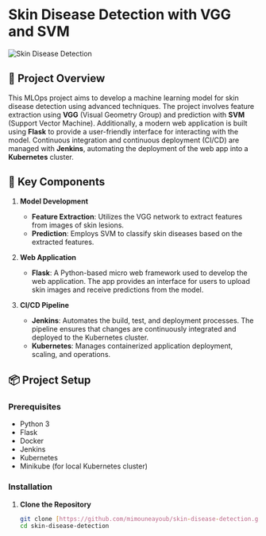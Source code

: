 # Skin Disease Detection with VGG and SVM

![Skin Disease Detection](Screenshot-at-2024-08-16-23-39-27.png)


## 📝 Project Overview

This MLOps project aims to develop a machine learning model for skin disease detection using advanced techniques. The project involves feature extraction using **VGG** (Visual Geometry Group) and prediction with **SVM** (Support Vector Machine). Additionally, a modern web application is built using **Flask** to provide a user-friendly interface for interacting with the model. Continuous integration and continuous deployment (CI/CD) are managed with **Jenkins**, automating the deployment of the web app into a **Kubernetes** cluster.

## 🧩 Key Components

1. **Model Development**
   - **Feature Extraction**: Utilizes the VGG network to extract features from images of skin lesions.
   - **Prediction**: Employs SVM to classify skin diseases based on the extracted features.

2. **Web Application**
   - **Flask**: A Python-based micro web framework used to develop the web application. The app provides an interface for users to upload skin images and receive predictions from the model.

3. **CI/CD Pipeline**
   - **Jenkins**: Automates the build, test, and deployment processes. The pipeline ensures that changes are continuously integrated and deployed to the Kubernetes cluster.
   - **Kubernetes**: Manages containerized application deployment, scaling, and operations.

## 📦 Project Setup

### Prerequisites

- Python 3
- Flask
- Docker
- Jenkins
- Kubernetes
- Minikube (for local Kubernetes cluster)

### Installation

1. **Clone the Repository**
   ```bash
   git clone [https://github.com/mimouneayoub/skin-disease-detection.git]
   cd skin-disease-detection
